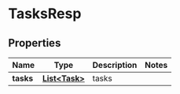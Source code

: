 # TasksResp

## Properties
Name | Type | Description | Notes
------------ | ------------- | ------------- | -------------
**tasks** | [**List&lt;Task&gt;**](Task.md) | tasks | 
